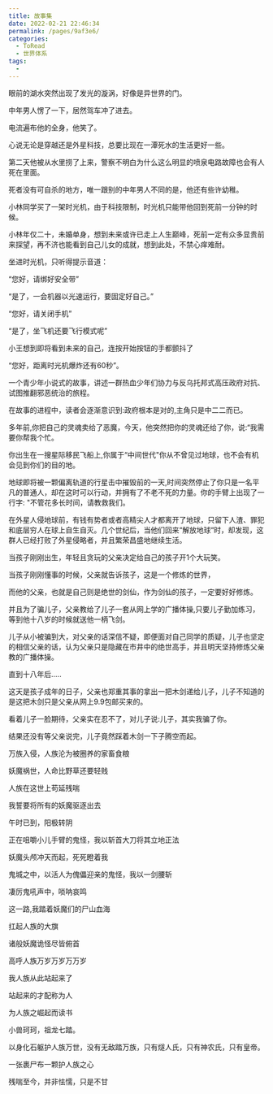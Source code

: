 ```yaml
---
title: 故事集
date: 2022-02-21 22:46:34
permalink: /pages/9af3e6/
categories:
  - ToRead
  - 世界体系
tags:
  - 
---
```

眼前的湖水突然出现了发光的漩涡，好像是异世界的门。

中年男人愣了一下，居然驾车冲了进去。

电流遍布他的全身，他笑了。

心说无论是穿越还是外星科技，总要比现在一潭死水的生活更好一些。

第二天他被从水里捞了上来，警察不明白为什么这么明显的喷泉电路故障也会有人死在里面。

死者没有可自杀的地方，唯一跟别的中年男人不同的是，他还有些许幼稚。



小林同学买了一架时光机，由于科技限制，时光机只能带他回到死前一分钟的时候。

小林年仅二十，未婚单身，想到未来或许已走上人生巅峰，死前一定有众多显贵前来探望，再不济也能看到自己儿女的成就，想到此处，不禁心痒难耐。

坐进时光机，只听得提示音道：

“您好，请绑好安全带”

“是了，一会机器以光速运行，要固定好自己。”

“您好，请关闭手机”

“是了，坐飞机还要飞行模式呢”

小王想到即将看到未来的自己，连按开始按钮的手都颤抖了

“您好，距离时光机爆炸还有60秒”。



一个青少年小说式的故事，讲述一群热血少年们协力与反乌托邦式高压政府对抗、试图推翻邪恶统治的旅程。

在故事的进程中，读者会逐渐意识到:政府根本是对的,主角只是中二二而已。

多年前,你把自己的灵魂卖给了恶魔，今天，他突然把你的灵魂还给了你，说:“我需要你帮我个忙。

你出生在一搜星际移民飞船上,你属于“中间世代"你从不曾见过地球，也不会有机会见到你们的目的地。

地球即将被一颗偏离轨道的行星击中摧毁前的一天,时间突然停止了你只是一名平凡的普通人，却在这时可以行动，并拥有了不老不死的力量。你的手臂上出现了一行字: "不管花多长时间，请教救我们。

在外星人侵地球前，有钱有势者或者高精尖人才都离开了地球，只留下人渣、罪犯和底层穷人在球上自生自灭。几个世纪后，当他们回来“解放地球“时，却发现，这群人已经打败了外星侵略者，并且繁荣昌盛地继续生活。





当孩子刚刚出生，年轻且贪玩的父亲决定给自己的孩子开1个大玩笑。

当孩子刚刚懂事的时候，父亲就告诉孩子，这是一个修炼的世界，

而他的父亲，也就是自己则是绝世的剑仙，作为剑仙的孩子，一定要好好修炼。

并且为了骗儿子，父亲教给了儿子一套从网上学的广播体操,只要儿子勤加练习，等到他十八岁的时候就送他一柄飞剑。

儿子从小被骗到大，对父亲的话深信不疑，即便面对自己同学的质疑，儿子也坚定的相信父亲的话，认为父亲只是隐藏在市井中的绝世高手，并且明天坚持修炼父亲教的广播体操。

直到十八年后.....

这天是孩子成年的日子，父亲也郑重其事的拿出一把木剑递给儿子，儿子不知道的是这把木剑只是父亲从网上9.9包邮买来的。

看着儿子一脸期待，父亲实在忍不了，对儿子说:儿子，其实我骗了你。

结果还没有等父亲说完，儿子竟然踩着木剑一下子腾空而起。





万族入侵，人族沦为被圈养的家畜食粮

妖魔祸世，人命比野草还要轻贱

人族在这世上苟延残喘

我誓要将所有的妖魔驱逐出去

午时已到，阳极转阴

正在咀嚼小儿手臂的鬼怪，我以斩首大刀将其立地正法

妖魔头颅冲天而起，死死瞪着我

鬼城之中，以活人为傀儡迎亲的鬼怪，我以一剑腰斩

凄厉鬼吼声中，唢呐哀鸣

这一路,我踏着妖魔们的尸山血海

扛起人族的大旗

诸般妖魔诡怪尽皆俯首

高呼人族万岁万岁万万岁

我人族从此站起来了

站起来的才配称为人

为人族之崛起而读书



小兽珂珂，祖龙七踏。

以身化石躯护人族万世，没有无敌踏万族，只有燧人氏，只有神农氏，只有皇帝。

一张裹尸布一颗护人族之心

残喘至今，并非怯懦，只是不甘

